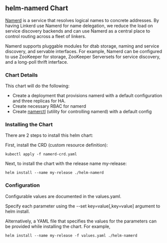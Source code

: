 ## helm-namerd Chart

[Namerd](https://github.com/linkerd/linkerd/tree/master/namerd) is a service that resolves logical names to concrete addresses. By having Linkerd use Namerd for name delegation, we reduce the load on service discovery backends and can use Namerd as a central place to control routing across a fleet of linkers.

Namerd supports pluggable modules for dtab storage, naming and service discovery, and servable interfaces. For example, Namerd can be configured to use ZooKeeper for storage, ZooKeeper Serversets for service discovery, and a long-poll thrift interface.

### Chart Details

This chart will do the following:

- Create a deployment that provisions namerd with a default configuration and three replicas for HA.
- Create necessary RBAC for namerd
- Create [namerctl](https://github.com/linkerd/namerctl) (utility for controlling namerd) with a default config

### Installing the Chart

There are 2 steps to install this helm chart:

First, install the CRD (custom resource definition):

`kubectl apply -f namerd-crd.yaml`

Next, to install the chart with the release name my-release:

`helm install --name my-release ./helm-namerd`

### Configuration

Configurable values are documented in the values.yaml.

Specify each parameter using the --set key=value[,key=value] argument to helm install.

Alternatively, a YAML file that specifies the values for the parameters can be provided while installing the chart. For example,

`helm install --name my-release -f values.yaml ./helm-namerd`
